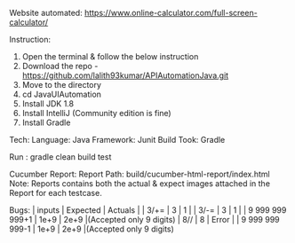 Website automated: https://www.online-calculator.com/full-screen-calculator/

Instruction: 
1. Open the terminal & follow the below instruction 
2. Download the repo - https://github.com/lalith93kumar/APIAutomationJava.git 
3. Move to the directory
4. cd JavaUIAutomation
5. Install JDK 1.8 
6. Install IntelliJ (Community edition is fine) 
7. Install Gradle

Tech: 
    Language: Java 
    Framework: Junit 
    Build Took: Gradle

Run : gradle clean build test

Cucumber Report: Report Path: build/cucumber-html-report/index.html
Note: Reports contains both the actual & expect images attached in the Report for each testcase.

Bugs: 
    | inputs        | Expected | Actuals |
    | 3/+=          |  3       | 1       |
    | 3/-=          |  3       | 1       |
    | 9 999 999 999+1 | 1e+9    | 2e+9    |(Accepted only 9 digits)
    | 8//           | 8        | Error   |
    | 9 999 999 999-1 | 1e+9    | 2e+9    |(Accepted only 9 digits)
